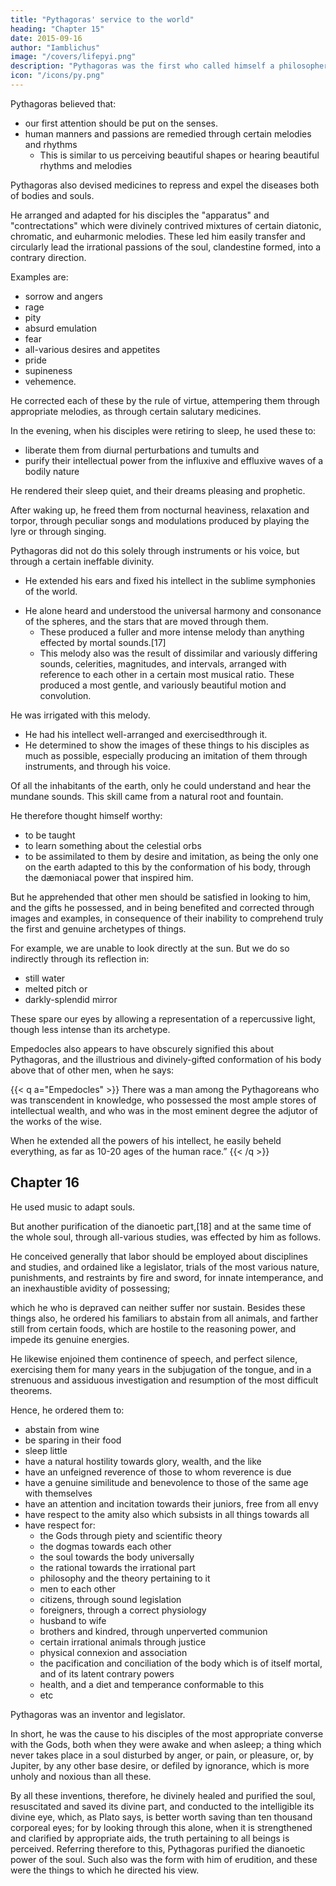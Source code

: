 ```yaml
---
title: "Pythagoras' service to the world"
heading: "Chapter 15"
date: 2015-09-16
author: "Iamblichus"
image: "/covers/lifepyi.png"
description: "Pythagoras was the first who called himself a philosopher"
icon: "/icons/py.png"
---
```



Pythagoras believed that:
- our first attention should be put on the senses.
- human manners and passions are remedied through <!-- obtained from --> certain melodies and rhythms
  - This is similar to us perceiving beautiful shapes or hearing beautiful rhythms and melodies 
<!-- Conceiving, however, that the  which should be paid to men, is that which takes place through .  -->

<!--  as when some one , he established that to be the first erudition which subsists through music, and also through , from which the remedies of , together with those harmonies of the powers of the soul which it possessed from the first.  -->

Pythagoras also devised medicines to repress and expel the diseases both of bodies and souls. 

<!-- By Jupiter that which deserves to be mentioned above all these particulars is this, that  -->

He arranged and adapted for his disciples the "apparatus" and "contrectations" which were divinely contrived mixtures of certain diatonic, chromatic, and euharmonic melodies. These led him easily transfer and circularly lead the irrational passions of the soul, clandestine formed, into a contrary direction. 

Examples are:
- sorrow and angers
- rage
- pity
- absurd emulation
- fear
- all-various desires and appetites
- pride
- supineness
- vehemence. 

He corrected each of these by the rule of virtue, attempering them through appropriate melodies, as <!-- 44 --> through certain salutary medicines. 

In the evening, when his disciples were retiring to sleep, he used these to:
- liberate them from diurnal perturbations and tumults and 
- purify their intellectual power from the influxive and effluxive waves of a bodily nature

He rendered their sleep quiet, and their dreams pleasing and prophetic. 

After waking up, he freed them from nocturnal heaviness, relaxation and torpor, through peculiar songs and modulations produced by playing the lyre or through singing. 

Pythagoras did not do this solely through instruments or his voice, but through a certain ineffable divinity.
- He extended his ears and fixed his intellect in the sublime symphonies of the world. 
<!-- , and which it is difficult to apprehend, --> 
- He alone heard and understood the universal harmony and consonance of the spheres, and the stars that are moved through them. 
  - These produced a fuller and more intense melody than anything effected by mortal sounds.[17] 
  - This melody also was the result of <!-- 45 --> dissimilar and variously differing sounds, celerities, magnitudes, and intervals, arranged with reference <!-- 46 --> to each other in a certain most musical ratio. These produced a most gentle, and variously beautiful motion and convolution.

He was irrigated with this melody.
- He had <!-- the reason of --> his intellect well-arranged and exercisedthrough it. 
- He determined to show the images of these things to his disciples as much as possible, especially producing an imitation of them through instruments, and through his voice. 

Of all the inhabitants of the earth, only he could understand and hear the mundane sounds. This skill came from a natural root and fountain. 

He therefore thought himself worthy:
- to be taught
- to learn something about the celestial orbs
- to be assimilated to them by desire and imitation, as being the only one on the earth adapted to this by the conformation of his body, through the dæmoniacal power that inspired him. 

But he apprehended that other men should be satisfied in looking to him, and the gifts he possessed, and in being benefited and corrected through images and examples, in consequence of their inability to comprehend truly the first and genuine archetypes of things. 

For example, we are unable to look directly at the sun. But we do so indirectly <!--  to exhibit the eclipses of that luminary, either in the profundity of --> through its reflection in:
- still water
- melted pitch or
- darkly-splendid mirror

These spare our <!--  the imbecility of their --> eyes by allowing a <!-- , and devising a method of --> representation of a repercussive light, though less intense than its archetype<!-- , to those who are delighted with a thing of this kind -->. 

Empedocles also appears to have obscurely signified this about Pythagoras, and the illustrious and divinely-gifted conformation of his body above that of other men, when he says:

{{< q a="Empedocles" >}}
There was a man among the Pythagoreans who was transcendent in knowledge, who possessed the most ample stores of intellectual wealth, and who was in the most eminent degree the adjutor of the works of the wise. 

When he extended all the powers of his intellect, he easily <!-- 48 --> beheld everything, as far as 10-20 ages of the human race.”
{{< /q >}}


<!-- For the words transcendent, and he beheld every thing, and the wealth of intellect, and the like, especially exhibit the illustrious nature of the conformation of his mind and body, and its superior accuracy in seeing, and hearing, and in intellectual perception. -->


## Chapter 16

<!-- This adaptation therefore of souls was procured by him through  -->

He used music to adapt souls. 

But another purification of the dianoetic part,[18] and at the same time of the whole soul, through all-various studies, was effected by him as follows.

He conceived generally that labor should be employed about disciplines and studies, and ordained like a legislator, trials of the most various nature, punishments, and restraints by fire and sword, for innate intemperance, and an inexhaustible avidity of possessing; 

which he who is depraved can neither suffer nor sustain. Besides these things also, he ordered his familiars to abstain from all animals, and farther still from certain foods, which are hostile to the reasoning power, and impede its genuine energies. 

He likewise enjoined them continence of speech, and perfect silence, exercising them for many years in the subjugation of the tongue, and in a strenuous and assiduous investigation and resumption of the most difficult theorems. 

Hence, he ordered them to:
- abstain from wine
- be sparing in their food
- sleep little
- have a natural hostility towards glory, wealth, and the like
- have an unfeigned reverence of those to whom reverence is due
- have a genuine similitude and benevolence to those of the same age with themselves 
- have an attention and incitation towards their juniors, free from all envy 
- have respect to the amity also which subsists in all things towards all 
- have respect for:
  - the Gods through piety and scientific theory
  - the dogmas towards each other
  - the soul towards the body universally
  - the rational towards the irrational part
  - philosophy <!-- through --> and the theory pertaining to it
  - men to each other
  - citizens, through sound legislation
  - foreigners, through a correct physiology
  - husband to wife
  - brothers and kindred, through unperverted communion
  - certain irrational animals through justice
  - physical connexion and association
  - the pacification and conciliation of the body which is of itself mortal, and of its latent contrary powers
  -   health, and a diet and temperance conformable to this
  - etc
<!--    or whether, in short, it be of all things towards all,  -->

<!-- , in 50 imitation of the salubrious condition of the mundane elements;—of the appellation of all these, which are summarily comprehended in one and the same name, that of friendship,  -->

Pythagoras was an inventor and legislator.

In short, he was the cause to his disciples of the most appropriate converse with the Gods, both when they were awake and when asleep; a thing which never takes place in a soul disturbed by anger, or pain, or pleasure, or, by Jupiter, by any other base desire, or defiled by ignorance, which is more unholy and noxious than all these. 

By all these inventions, therefore, he divinely healed and purified the soul, resuscitated and saved its divine part, and conducted to the intelligible its divine eye, which, as Plato says, is better worth saving than ten thousand corporeal eyes; for by looking through this alone, when it is strengthened and clarified by appropriate aids, the truth pertaining to all beings is perceived. Referring therefore to this, Pythagoras purified the dianoetic power of the soul. Such also was the form with him of erudition, and these were the things to which he directed his view.
